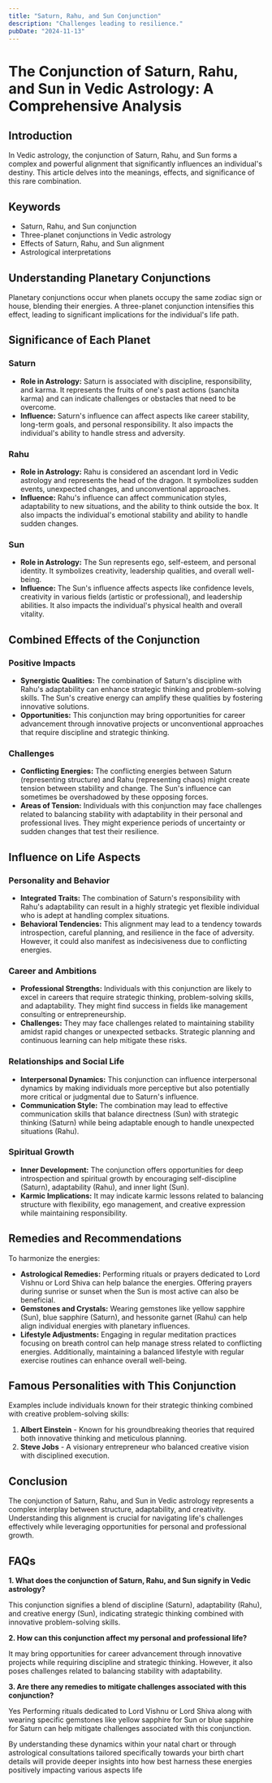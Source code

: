 ```yaml
---
title: "Saturn, Rahu, and Sun Conjunction"
description: "Challenges leading to resilience."
pubDate: "2024-11-13"
---
```


# The Conjunction of Saturn, Rahu, and Sun in Vedic Astrology: A Comprehensive Analysis

## Introduction

In Vedic astrology, the conjunction of Saturn, Rahu, and Sun forms a complex and powerful alignment that significantly influences an individual's destiny. This article delves into the meanings, effects, and significance of this rare combination.

## Keywords

- Saturn, Rahu, and Sun conjunction
- Three-planet conjunctions in Vedic astrology
- Effects of Saturn, Rahu, and Sun alignment
- Astrological interpretations

## Understanding Planetary Conjunctions

Planetary conjunctions occur when planets occupy the same zodiac sign or house, blending their energies. A three-planet conjunction intensifies this effect, leading to significant implications for the individual's life path.

## Significance of Each Planet

### Saturn

- **Role in Astrology:** Saturn is associated with discipline, responsibility, and karma. It represents the fruits of one's past actions (sanchita karma) and can indicate challenges or obstacles that need to be overcome.
- **Influence:** Saturn's influence can affect aspects like career stability, long-term goals, and personal responsibility. It also impacts the individual's ability to handle stress and adversity.

### Rahu

- **Role in Astrology:** Rahu is considered an ascendant lord in Vedic astrology and represents the head of the dragon. It symbolizes sudden events, unexpected changes, and unconventional approaches.
- **Influence:** Rahu's influence can affect communication styles, adaptability to new situations, and the ability to think outside the box. It also impacts the individual's emotional stability and ability to handle sudden changes.

### Sun

- **Role in Astrology:** The Sun represents ego, self-esteem, and personal identity. It symbolizes creativity, leadership qualities, and overall well-being.
- **Influence:** The Sun's influence affects aspects like confidence levels, creativity in various fields (artistic or professional), and leadership abilities. It also impacts the individual's physical health and overall vitality.

## Combined Effects of the Conjunction

### Positive Impacts

- **Synergistic Qualities:** The combination of Saturn's discipline with Rahu's adaptability can enhance strategic thinking and problem-solving skills. The Sun's creative energy can amplify these qualities by fostering innovative solutions.
- **Opportunities:** This conjunction may bring opportunities for career advancement through innovative projects or unconventional approaches that require discipline and strategic thinking.

### Challenges

- **Conflicting Energies:** The conflicting energies between Saturn (representing structure) and Rahu (representing chaos) might create tension between stability and change. The Sun's influence can sometimes be overshadowed by these opposing forces.
- **Areas of Tension:** Individuals with this conjunction may face challenges related to balancing stability with adaptability in their personal and professional lives. They might experience periods of uncertainty or sudden changes that test their resilience.

## Influence on Life Aspects

### Personality and Behavior

- **Integrated Traits:** The combination of Saturn's responsibility with Rahu's adaptability can result in a highly strategic yet flexible individual who is adept at handling complex situations.
- **Behavioral Tendencies:** This alignment may lead to a tendency towards introspection, careful planning, and resilience in the face of adversity. However, it could also manifest as indecisiveness due to conflicting energies.

### Career and Ambitions

- **Professional Strengths:** Individuals with this conjunction are likely to excel in careers that require strategic thinking, problem-solving skills, and adaptability. They might find success in fields like management consulting or entrepreneurship.
- **Challenges:** They may face challenges related to maintaining stability amidst rapid changes or unexpected setbacks. Strategic planning and continuous learning can help mitigate these risks.

### Relationships and Social Life

- **Interpersonal Dynamics:** This conjunction can influence interpersonal dynamics by making individuals more perceptive but also potentially more critical or judgmental due to Saturn's influence.
- **Communication Style:** The combination may lead to effective communication skills that balance directness (Sun) with strategic thinking (Saturn) while being adaptable enough to handle unexpected situations (Rahu).

### Spiritual Growth

- **Inner Development:** The conjunction offers opportunities for deep introspection and spiritual growth by encouraging self-discipline (Saturn), adaptability (Rahu), and inner light (Sun).
- **Karmic Implications:** It may indicate karmic lessons related to balancing structure with flexibility, ego management, and creative expression while maintaining responsibility.

## Remedies and Recommendations

To harmonize the energies:

- **Astrological Remedies:** Performing rituals or prayers dedicated to Lord Vishnu or Lord Shiva can help balance the energies. Offering prayers during sunrise or sunset when the Sun is most active can also be beneficial.
- **Gemstones and Crystals:** Wearing gemstones like yellow sapphire (Sun), blue sapphire (Saturn), and hessonite garnet (Rahu) can help align individual energies with planetary influences.
- **Lifestyle Adjustments:** Engaging in regular meditation practices focusing on breath control can help manage stress related to conflicting energies. Additionally, maintaining a balanced lifestyle with regular exercise routines can enhance overall well-being.

## Famous Personalities with This Conjunction

Examples include individuals known for their strategic thinking combined with creative problem-solving skills:

1. **Albert Einstein** - Known for his groundbreaking theories that required both innovative thinking and meticulous planning.
2. **Steve Jobs** - A visionary entrepreneur who balanced creative vision with disciplined execution.

## Conclusion

The conjunction of Saturn, Rahu, and Sun in Vedic astrology represents a complex interplay between structure, adaptability, and creativity. Understanding this alignment is crucial for navigating life's challenges effectively while leveraging opportunities for personal and professional growth.

## FAQs

**1. What does the conjunction of Saturn, Rahu, and Sun signify in Vedic astrology?**

This conjunction signifies a blend of discipline (Saturn), adaptability (Rahu), and creative energy (Sun), indicating strategic thinking combined with innovative problem-solving skills.

**2. How can this conjunction affect my personal and professional life?**

It may bring opportunities for career advancement through innovative projects while requiring discipline and strategic thinking. However, it also poses challenges related to balancing stability with adaptability.

**3. Are there any remedies to mitigate challenges associated with this conjunction?**

Yes Performing rituals dedicated to Lord Vishnu or Lord Shiva along with wearing specific gemstones like yellow sapphire for Sun or blue sapphire for Saturn can help mitigate challenges associated with this conjunction.

By understanding these dynamics within your natal chart or through astrological consultations tailored specifically towards your birth chart details will provide deeper insights into how best harness these energies positively impacting various aspects life